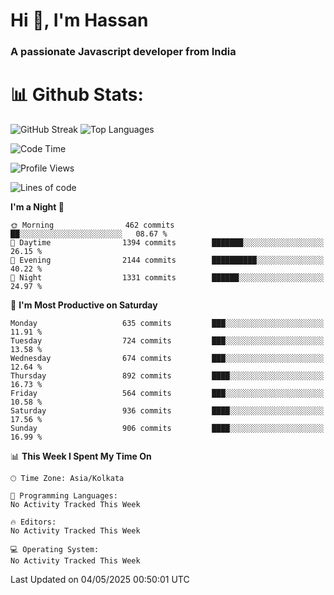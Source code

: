 # Hi 👋, I'm Hassan
### A passionate Javascript developer from India


# 📊 Github Stats:
![GitHub Streak](https://github-readme-streak-stats.herokuapp.com/?user=codeblooded47&theme=dracula&hide_border=false)
![Top Languages](https://github-readme-stats.vercel.app/api/top-langs/?username=codeblooded47&layout=compact&theme=dracula)



<!--START_SECTION:waka-->
![Code Time](http://img.shields.io/badge/Code%20Time-883%20hrs%201%20min-blue)

![Profile Views](http://img.shields.io/badge/Profile%20Views-0-blue)

![Lines of code](https://img.shields.io/badge/From%20Hello%20World%20I%27ve%20Written-24.0%20million%20lines%20of%20code-blue)

**I'm a Night 🦉** 

```text
🌞 Morning                462 commits         ██░░░░░░░░░░░░░░░░░░░░░░░   08.67 % 
🌆 Daytime                1394 commits        ███████░░░░░░░░░░░░░░░░░░   26.15 % 
🌃 Evening                2144 commits        ██████████░░░░░░░░░░░░░░░   40.22 % 
🌙 Night                  1331 commits        ██████░░░░░░░░░░░░░░░░░░░   24.97 % 
```
📅 **I'm Most Productive on Saturday** 

```text
Monday                   635 commits         ███░░░░░░░░░░░░░░░░░░░░░░   11.91 % 
Tuesday                  724 commits         ███░░░░░░░░░░░░░░░░░░░░░░   13.58 % 
Wednesday                674 commits         ███░░░░░░░░░░░░░░░░░░░░░░   12.64 % 
Thursday                 892 commits         ████░░░░░░░░░░░░░░░░░░░░░   16.73 % 
Friday                   564 commits         ███░░░░░░░░░░░░░░░░░░░░░░   10.58 % 
Saturday                 936 commits         ████░░░░░░░░░░░░░░░░░░░░░   17.56 % 
Sunday                   906 commits         ████░░░░░░░░░░░░░░░░░░░░░   16.99 % 
```


📊 **This Week I Spent My Time On** 

```text
🕑︎ Time Zone: Asia/Kolkata

💬 Programming Languages: 
No Activity Tracked This Week

🔥 Editors: 
No Activity Tracked This Week

💻 Operating System: 
No Activity Tracked This Week
```


 Last Updated on 04/05/2025 00:50:01 UTC
<!--END_SECTION:waka-->

